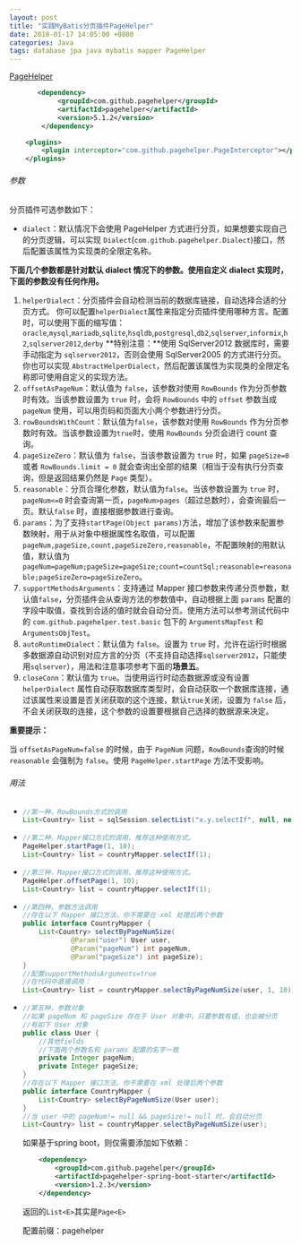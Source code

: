 ```yaml
---
layout: post
title: "实践MyBatis分页插件PageHelper"
date: 2018-01-17 14:05:00 +0800
categories: Java
tags: database jpa java mybatis mapper PageHelper
---
```


[PageHelper](https://pagehelper.github.io)

```xml
	   <dependency>
            <groupId>com.github.pagehelper</groupId>
            <artifactId>pagehelper</artifactId>
            <version>5.1.2</version>
        </dependency>
```

```xml
    <plugins>
        <plugin interceptor="com.github.pagehelper.PageInterceptor"></plugin>
    </plugins>
```

###### 参数

分页插件可选参数如下：

- `dialect`：默认情况下会使用 PageHelper 方式进行分页，如果想要实现自己的分页逻辑，可以实现 `Dialect`(`com.github.pagehelper.Dialect`)接口，然后配置该属性为实现类的全限定名称。

**下面几个参数都是针对默认 dialect 情况下的参数。使用自定义 dialect 实现时，下面的参数没有任何作用。**

1. `helperDialect`：分页插件会自动检测当前的数据库链接，自动选择合适的分页方式。
   你可以配置`helperDialect`属性来指定分页插件使用哪种方言。配置时，可以使用下面的缩写值：
   `oracle`,`mysql`,`mariadb`,`sqlite`,`hsqldb`,`postgresql`,`db2`,`sqlserver`,`informix`,`h2`,`sqlserver2012`,`derby`
   **特别注意：**使用 SqlServer2012 数据库时，需要手动指定为 `sqlserver2012`，否则会使用 SqlServer2005 的方式进行分页。
   你也可以实现 `AbstractHelperDialect`，然后配置该属性为实现类的全限定名称即可使用自定义的实现方法。
2. `offsetAsPageNum`：默认值为 `false`，该参数对使用 `RowBounds` 作为分页参数时有效。当该参数设置为 `true` 时，会将 `RowBounds` 中的 `offset` 参数当成 `pageNum` 使用，可以用页码和页面大小两个参数进行分页。
3. `rowBoundsWithCount`：默认值为`false`，该参数对使用 `RowBounds` 作为分页参数时有效。当该参数设置为`true`时，使用 `RowBounds` 分页会进行 count 查询。
4. `pageSizeZero`：默认值为 `false`，当该参数设置为 `true` 时，如果 `pageSize=0` 或者 `RowBounds.limit = 0` 就会查询出全部的结果（相当于没有执行分页查询，但是返回结果仍然是 `Page` 类型）。
5. `reasonable`：分页合理化参数，默认值为`false`。当该参数设置为 `true` 时，`pageNum<=0` 时会查询第一页，`pageNum>pages`（超过总数时），会查询最后一页。默认`false` 时，直接根据参数进行查询。
6. `params`：为了支持`startPage(Object params)`方法，增加了该参数来配置参数映射，用于从对象中根据属性名取值，可以配置 `pageNum,pageSize,count,pageSizeZero,reasonable`，不配置映射的用默认值，默认值为`pageNum=pageNum;pageSize=pageSize;count=countSql;reasonable=reasonable;pageSizeZero=pageSizeZero`。
7. `supportMethodsArguments`：支持通过 Mapper 接口参数来传递分页参数，默认值`false`，分页插件会从查询方法的参数值中，自动根据上面 `params` 配置的字段中取值，查找到合适的值时就会自动分页。使用方法可以参考测试代码中的 `com.github.pagehelper.test.basic` 包下的 `ArgumentsMapTest` 和 `ArgumentsObjTest`。
8. `autoRuntimeDialect`：默认值为 `false`。设置为 `true` 时，允许在运行时根据多数据源自动识别对应方言的分页（不支持自动选择`sqlserver2012`，只能使用`sqlserver`），用法和注意事项参考下面的**场景五**。
9. `closeConn`：默认值为 `true`。当使用运行时动态数据源或没有设置 `helperDialect` 属性自动获取数据库类型时，会自动获取一个数据库连接，通过该属性来设置是否关闭获取的这个连接，默认`true`关闭，设置为 `false` 后，不会关闭获取的连接，这个参数的设置要根据自己选择的数据源来决定。

**重要提示：**

当 `offsetAsPageNum=false` 的时候，由于 `PageNum` 问题，`RowBounds`查询的时候 `reasonable` 会强制为 `false`。使用 `PageHelper.startPage` 方法不受影响。

###### 用法

* ```java
  //第一种，RowBounds方式的调用
  List<Country> list = sqlSession.selectList("x.y.selectIf", null, new RowBounds(0, 10));
  ```


* ```java
  //第二种，Mapper接口方式的调用，推荐这种使用方式。
  PageHelper.startPage(1, 10);
  List<Country> list = countryMapper.selectIf(1);
  ```

* ```java
  //第三种，Mapper接口方式的调用，推荐这种使用方式。
  PageHelper.offsetPage(1, 10);
  List<Country> list = countryMapper.selectIf(1);
  ```

* ```java
  //第四种，参数方法调用
  //存在以下 Mapper 接口方法，你不需要在 xml 处理后两个参数
  public interface CountryMapper {
      List<Country> selectByPageNumSize(
              @Param("user") User user,
              @Param("pageNum") int pageNum,
              @Param("pageSize") int pageSize);
  }
  //配置supportMethodsArguments=true
  //在代码中直接调用：
  List<Country> list = countryMapper.selectByPageNumSize(user, 1, 10);
  ```

* ```java
  //第五种，参数对象
  //如果 pageNum 和 pageSize 存在于 User 对象中，只要参数有值，也会被分页
  //有如下 User 对象
  public class User {
      //其他fields
      //下面两个参数名和 params 配置的名字一致
      private Integer pageNum;
      private Integer pageSize;
  }
  //存在以下 Mapper 接口方法，你不需要在 xml 处理后两个参数
  public interface CountryMapper {
      List<Country> selectByPageNumSize(User user);
  }
  //当 user 中的 pageNum!= null && pageSize!= null 时，会自动分页
  List<Country> list = countryMapper.selectByPageNumSize(user);
  ```

  如果基于spring boot，则仅需要添加如下依赖：

  ```xml
      <dependency>
          <groupId>com.github.pagehelper</groupId>
          <artifactId>pagehelper-spring-boot-starter</artifactId>
          <version>1.2.3</version>
      </dependency>
  ```

  返回的`List<E>`其实是`Page<E>`

  配置前缀：pagehelper